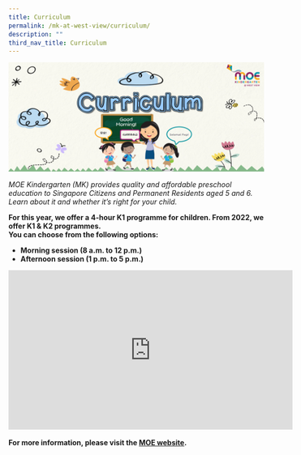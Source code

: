 ```yaml
---
title: Curriculum
permalink: /mk-at-west-view/curriculum/
description: ""
third_nav_title: Curriculum
---
```

![Curriculum](/images/Header%203%20-%20Curriculum.png)

*MOE Kindergarten (MK) provides quality and affordable preschool education to Singapore Citizens and Permanent Residents aged 5 and 6. Learn about it and whether it’s right for your child.*
  

**For this year, we offer a 4-hour K1 programme for children. From 2022, we offer K1 & K2 programmes.  
You can choose from the following options:**

*   **Morning session (8 a.m. to 12 p.m.)**
*   **Afternoon session (1 p.m. to 5 p.m.)**

<div align="center"><iframe width="560" height="315" src="https://www.youtube.com/embed/LockyOmaNB0" title="YouTube video player" frameborder="0" allow="accelerometer; autoplay; clipboard-write; encrypted-media; gyroscope; picture-in-picture; web-share" allowfullscreen></iframe></div>

**For more information, please visit the [MOE website](https://www.moe.gov.sg/preschool/moe-kindergarten).**